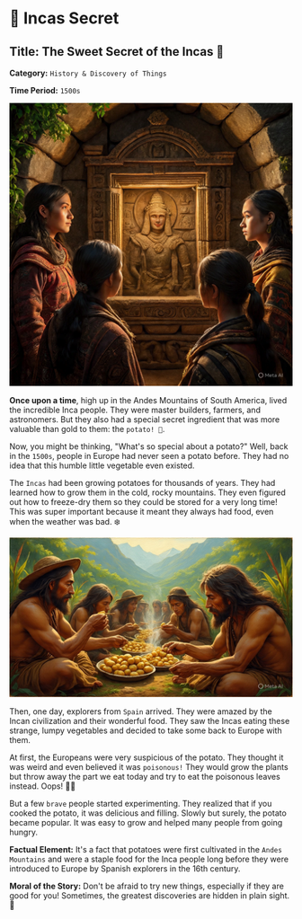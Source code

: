 # 🥔 Incas Secret

## **Title: The Sweet Secret of the Incas** 🍬

**Category:** `History & Discovery of Things`

**Time Period:** `1500s`

![Inca](./Inca-People.jpg)

**Once upon a time**, high up in the Andes Mountains of South America, lived the incredible Inca people. They were master builders, farmers, and astronomers. But they also had a special secret ingredient that was more valuable than gold to them: the `potato! 🥔`.

Now, you might be thinking, "What's so special about a potato?" Well, back in the `1500s`, people in Europe had never seen a potato before. They had no idea that this humble little vegetable even existed.

The `Incas` had been growing potatoes for thousands of years. They had learned how to grow them in the cold, rocky mountains. They even figured out how to freeze-dry them so they could be stored for a very long time! This was super important because it meant they always had food, even when the weather was bad. ❄️

![Eat Potato](./stone_age_inca_native_americal_people_eating.jpeg)

Then, one day, explorers from `Spain` arrived. They were amazed by the Incan civilization and their wonderful food. They saw the Incas eating these strange, lumpy vegetables and decided to take some back to Europe with them.

At first, the Europeans were very suspicious of the potato. They thought it was weird and even believed it was `poisonous!` They would grow the plants but throw away the part we eat today and try to eat the poisonous leaves instead. Oops! 🤦‍♀️

But a few `brave` people started experimenting. They realized that if you cooked the potato, it was delicious and filling. Slowly but surely, the potato became popular. It was easy to grow and helped many people from going hungry.

**Factual Element:** It's a fact that potatoes were first cultivated in the `Andes Mountains` and were a staple food for the Inca people long before they were introduced to Europe by Spanish explorers in the 16th century.

**Moral of the Story:** Don't be afraid to try new things, especially if they are good for you! Sometimes, the greatest discoveries are hidden in plain sight. 🤩
